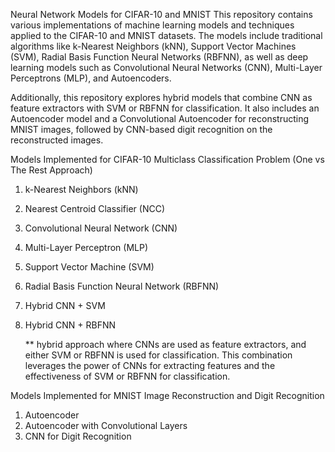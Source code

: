 Neural Network Models for CIFAR-10 and MNIST
This repository contains various implementations of machine learning models and techniques applied to the CIFAR-10 and MNIST datasets. The models include traditional algorithms like k-Nearest Neighbors (kNN), Support Vector Machines (SVM), Radial Basis Function Neural Networks (RBFNN), as well as deep learning models such as Convolutional Neural Networks (CNN), Multi-Layer Perceptrons (MLP), and Autoencoders.

Additionally, this repository explores hybrid models that combine CNN as feature extractors with SVM or RBFNN for classification. It also includes an Autoencoder model and a Convolutional Autoencoder for reconstructing MNIST images, followed by CNN-based digit recognition on the reconstructed images.

Models Implemented for CIFAR-10 Multiclass Classification Problem (One vs The Rest Approach)
1. k-Nearest Neighbors (kNN)
2. Nearest Centroid Classifier (NCC)
3. Convolutional Neural Network (CNN)
4. Multi-Layer Perceptron (MLP)
5. Support Vector Machine (SVM)
6. Radial Basis Function Neural Network (RBFNN)
7. Hybrid CNN + SVM
8. Hybrid CNN + RBFNN
   
   ** hybrid approach where CNNs are used as feature extractors, and either SVM or RBFNN is used for classification. This combination leverages the power of CNNs for extracting features and the effectiveness of SVM or RBFNN for classification.

Models Implemented for MNIST Image Reconstruction and Digit Recognition 
1. Autoencoder
2. Autoencoder with Convolutional Layers
3. CNN for Digit Recognition
